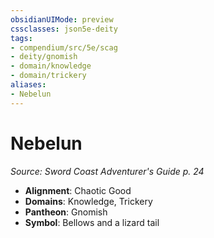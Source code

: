 ```yaml
---
obsidianUIMode: preview
cssclasses: json5e-deity
tags:
- compendium/src/5e/scag
- deity/gnomish
- domain/knowledge
- domain/trickery
aliases: 
- Nebelun
---
```

# Nebelun
*Source: Sword Coast Adventurer's Guide p. 24* 

- **Alignment**: Chaotic Good
- **Domains**: Knowledge, Trickery
- **Pantheon**: Gnomish
- **Symbol**: Bellows and a lizard tail